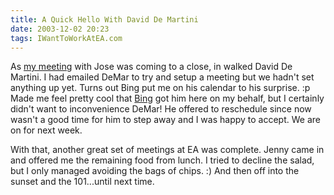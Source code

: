 ```yaml
---
title: A Quick Hello With David De Martini
date: 2003-12-02 20:23
tags: IWantToWorkAtEA.com
---
```

As [my meeting][1] with Jose was coming to a close, in walked David De Martini. I had emailed DeMar to try and setup a meeting but we hadn't set anything up yet. Turns out Bing put me on his calendar to his surprise. :p Made me feel pretty cool that [Bing][2] got him here on my behalf, but I certainly didn't want to inconvenience DeMar! He offered to reschedule since now wasn't a good time for him to step away and I was happy to accept. We are on for next week.

With that, another great set of meetings at EA was complete. Jenny came in and offered me the remaining food from lunch. I tried to decline the salad, but I only managed avoiding the bags of chips. :) And then off into the sunset and the 101...until next time.

 [1]: /intro-to-jose-martin.html
 [2]: /lunch-with-bing-gordon.html

